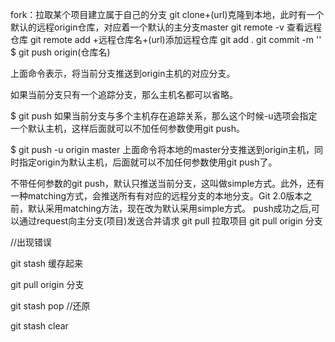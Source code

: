 fork：拉取某个项目建立属于自己的分支
git clone+(url)克隆到本地，此时有一个默认的远程origin仓库，对应着一个默认的主分支master
git remote -v 查看远程仓库
 git remote add +远程仓库名+(url)添加远程仓库
 git add .
 git commit -m ''
$ git push origin(仓库名)

上面命令表示，将当前分支推送到origin主机的对应分支。 

如果当前分支只有一个追踪分支，那么主机名都可以省略。 

$ git push 如果当前分支与多个主机存在追踪关系，那么这个时候-u选项会指定一个默认主机，这样后面就可以不加任何参数使用git push。

$ git push -u origin master 上面命令将本地的master分支推送到origin主机，同时指定origin为默认主机，后面就可以不加任何参数使用git push了。

不带任何参数的git push，默认只推送当前分支，这叫做simple方式。此外，还有一种matching方式，会推送所有有对应的远程分支的本地分支。Git 2.0版本之前，默认采用matching方法，现在改为默认采用simple方式。
push成功之后,可以通过request向主分支(项目)发送合并请求
git pull 拉取项目
git pull origin 分支

//出现错误

git stash  缓存起来

git pull origin 分支

git stash pop //还原

git stash clear
